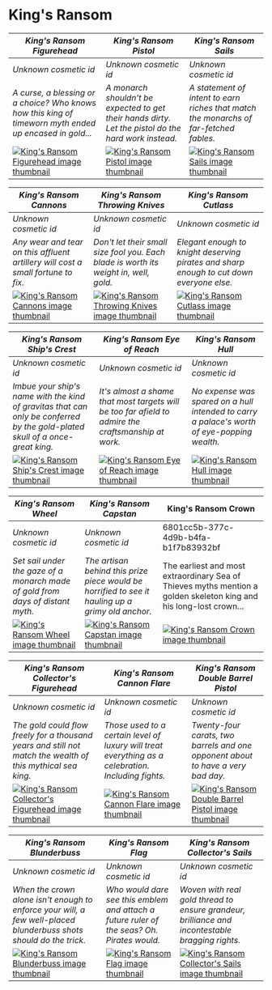 # King's Ransom

| *King's Ransom Figurehead* | *King's Ransom Pistol* | *King's Ransom Sails* |
| -------------------------- | ---------------------- | --------------------- |
| *Unknown cosmetic id* | *Unknown cosmetic id* | *Unknown cosmetic id* |
| *A curse, a blessing or a choice? Who knows how this king of timeworn myth ended up encased in gold...* | *A monarch shouldn't be expected to get their hands dirty. Let the pistol do the hard work instead.* | *A statement of intent to earn riches that match the monarchs of far-fetched fables.* |
| [![*King's Ransom Figurehead* image thumbnail](https://cdn.merciasquill.com/images/67035fed8ad30bf0035179c4)](https://seaofthieves.wiki.gg/wiki/King's_Ransom_Figurehead) | [![*King's Ransom Pistol* image thumbnail](https://cdn.merciasquill.com/images/67035fed8ad30bf0035179c4)](https://seaofthieves.wiki.gg/wiki/King's_Ransom_Pistol) | [![*King's Ransom Sails* image thumbnail](https://cdn.merciasquill.com/images/67035fed8ad30bf0035179c4)](https://seaofthieves.wiki.gg/wiki/King's_Ransom_Sails) |

| *King's Ransom Cannons* | *King's Ransom Throwing Knives* | *King's Ransom Cutlass* |
| ----------------------- | ------------------------------- | ----------------------- |
| *Unknown cosmetic id* | *Unknown cosmetic id* | *Unknown cosmetic id* |
| *Any wear and tear on this affluent artillery will cost a small fortune to fix.* | *Don't let their small size fool you. Each blade is worth its weight in, well, gold.* | *Elegant enough to knight deserving pirates and sharp enough to cut down everyone else.* |
| [![*King's Ransom Cannons* image thumbnail](https://cdn.merciasquill.com/images/67035fed8ad30bf0035179c4)](https://seaofthieves.wiki.gg/wiki/King's_Ransom_Cannons) | [![*King's Ransom Throwing Knives* image thumbnail](https://cdn.merciasquill.com/images/67035fed8ad30bf0035179c4)](https://seaofthieves.wiki.gg/wiki/King's_Ransom_Throwing_Knives) | [![*King's Ransom Cutlass* image thumbnail](https://cdn.merciasquill.com/images/67035fed8ad30bf0035179c4)](https://seaofthieves.wiki.gg/wiki/King's_Ransom_Cutlass) |

| *King's Ransom Ship's Crest* | *King's Ransom Eye of Reach* | *King's Ransom Hull* |
| ---------------------------- | ---------------------------- | -------------------- |
| *Unknown cosmetic id* | *Unknown cosmetic id* | *Unknown cosmetic id* |
| *Imbue your ship's name with the kind of gravitas that can only be conferred by the gold-plated skull of a once-great king.* | *It's almost a shame that most targets will be too far afield to admire the craftsmanship at work.* | *No expense was spared on a hull intended to carry a palace's worth of eye-popping wealth.* |
| [![*King's Ransom Ship's Crest* image thumbnail](https://cdn.merciasquill.com/images/67035fed8ad30bf0035179c4)](https://seaofthieves.wiki.gg/wiki/King's_Ransom_Ship's_Crest) | [![*King's Ransom Eye of Reach* image thumbnail](https://cdn.merciasquill.com/images/67035fed8ad30bf0035179c4)](https://seaofthieves.wiki.gg/wiki/King's_Ransom_Eye_of_Reach) | [![*King's Ransom Hull* image thumbnail](https://cdn.merciasquill.com/images/67035fed8ad30bf0035179c4)](https://seaofthieves.wiki.gg/wiki/King's_Ransom_Hull) |

| *King's Ransom Wheel* | *King's Ransom Capstan* | King's Ransom Crown |
| --------------------- | ----------------------- | ------------------- |
| *Unknown cosmetic id* | *Unknown cosmetic id* | 6801cc5b-377c-4d9b-b4fa-b1f7b83932bf |
| *Set sail under the gaze of a monarch made of gold from days of distant myth.* | *The artisan behind this prize piece would be horrified to see it hauling up a grimy old anchor.* | The earliest and most extraordinary Sea of Thieves myths mention a golden skeleton king and his long-lost crown... |
| [![*King's Ransom Wheel* image thumbnail](https://cdn.merciasquill.com/images/67035fed8ad30bf0035179c4)](https://seaofthieves.wiki.gg/wiki/King's_Ransom_Wheel) | [![*King's Ransom Capstan* image thumbnail](https://cdn.merciasquill.com/images/67035fed8ad30bf0035179c4)](https://seaofthieves.wiki.gg/wiki/King's_Ransom_Capstan) | [![King's Ransom Crown image thumbnail](https://seaofthieves.wiki.gg/images/3/31/King%27s_Ransom_Crown.png)](https://seaofthieves.wiki.gg/wiki/King's_Ransom_Crown) |

| *King's Ransom Collector's Figurehead* | *King's Ransom Cannon Flare* | *King's Ransom Double Barrel Pistol* |
| -------------------------------------- | ---------------------------- | ------------------------------------ |
| *Unknown cosmetic id* | *Unknown cosmetic id* | *Unknown cosmetic id* |
| *The gold could flow freely for a thousand years and still not match the wealth of this mythical sea king.* | *Those used to a certain level of luxury will treat everything as a celebration. Including fights.* | *Twenty-four carats, two barrels and one opponent about to have a very bad day.* |
| [![*King's Ransom Collector's Figurehead* image thumbnail](https://cdn.merciasquill.com/images/67035fed8ad30bf0035179c4)](https://seaofthieves.wiki.gg/wiki/King's_Ransom_Collector's_Figurehead) | [![*King's Ransom Cannon Flare* image thumbnail](https://cdn.merciasquill.com/images/67035fed8ad30bf0035179c4)](https://seaofthieves.wiki.gg/wiki/King's_Ransom_Cannon_Flare) | [![*King's Ransom Double Barrel Pistol* image thumbnail](https://cdn.merciasquill.com/images/67035fed8ad30bf0035179c4)](https://seaofthieves.wiki.gg/wiki/King's_Ransom_Double_Barrel_Pistol) |

| *King's Ransom Blunderbuss* | *King's Ransom Flag* | *King's Ransom Collector's Sails* |
| --------------------------- | -------------------- | --------------------------------- |
| *Unknown cosmetic id* | *Unknown cosmetic id* | *Unknown cosmetic id* |
| *When the crown alone isn't enough to enforce your will, a few well-placed blunderbuss shots should do the trick.* | *Who would dare see this emblem and attach a future ruler of the seas? Oh. Pirates would.* | *Woven with real gold thread to ensure grandeur, brilliance and incontestable bragging rights.* |
| [![*King's Ransom Blunderbuss* image thumbnail](https://cdn.merciasquill.com/images/67035fed8ad30bf0035179c4)](https://seaofthieves.wiki.gg/wiki/King's_Ransom_Blunderbuss) | [![*King's Ransom Flag* image thumbnail](https://cdn.merciasquill.com/images/67035fed8ad30bf0035179c4)](https://seaofthieves.wiki.gg/wiki/King's_Ransom_Flag) | [![*King's Ransom Collector's Sails* image thumbnail](https://cdn.merciasquill.com/images/67035fed8ad30bf0035179c4)](https://seaofthieves.wiki.gg/wiki/King's_Ransom_Collector's_Sails) |
